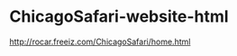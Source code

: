 ChicagoSafari-website-html
==========================

http://rocar.freeiz.com/ChicagoSafari/home.html
